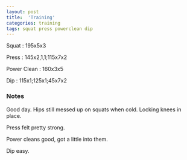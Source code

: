 ```yaml
---
layout: post
title:  'Training'
categories: training
tags: squat press powerclean dip
---
```


Squat       :   195x5x3

Press       :   145x2,1,1;115x7x2

Power Clean :   160x3x5

Dip         :   115x1;125x1;45x7x2


### Notes

Good day. Hips still messed up on squats when cold. Locking knees in place.

Press felt pretty strong.

Power cleans good, got a little into them.

Dip easy.
